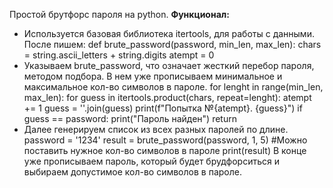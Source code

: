 Простой брутфорс пароля на python.
**Функционал:**

 - Используется базовая библиотека itertools, для работы с данными.
После пишем:
def brute_password(password, min_len, max_len): 
    chars = string.ascii_letters + string.digits 
    atempt = 0
 - Указываем brute_password, что означает жесткий перебор пароля, методом подбора. В нем уже прописываем минимальное и максимальное кол-во символов в пароле.
    for lenght in range(min_len, max_len):
        for guess in itertools.product(chars, repeat=lenght):
            atempt += 1
            guess = ''.join(guess)
            print(f"Попытка №{atempt}. {guess}")
            if guess == password:
                print("Пароль найден")
                return
 - Далее генерируем список из всех разных паролей по длине.
password = '1234'
result = brute_password(password, 1, 5) #Можно поставить нужное кол-во символов в пароле
print(result)
В конце уже прописываем пароль, который будет брудфорситься и выбираем допустимое кол-во символов в пароле.

